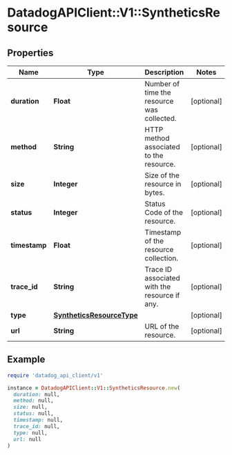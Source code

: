 # DatadogAPIClient::V1::SyntheticsResource

## Properties

| Name | Type | Description | Notes |
| ---- | ---- | ----------- | ----- |
| **duration** | **Float** | Number of time the resource was collected. | [optional] |
| **method** | **String** | HTTP method associated to the resource. | [optional] |
| **size** | **Integer** | Size of the resource in bytes. | [optional] |
| **status** | **Integer** | Status Code of the resource. | [optional] |
| **timestamp** | **Float** | Timestamp of the resource collection. | [optional] |
| **trace_id** | **String** | Trace ID associated with the resource if any. | [optional] |
| **type** | [**SyntheticsResourceType**](SyntheticsResourceType.md) |  | [optional] |
| **url** | **String** | URL of the resource. | [optional] |

## Example

```ruby
require 'datadog_api_client/v1'

instance = DatadogAPIClient::V1::SyntheticsResource.new(
  duration: null,
  method: null,
  size: null,
  status: null,
  timestamp: null,
  trace_id: null,
  type: null,
  url: null
)
```

